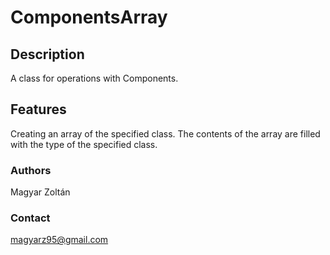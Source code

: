 # ComponentsArray

## Description
A class for operations with Components.

## Features
Creating an array of the specified class. 
The contents of the array are filled with the type of the specified class.

### Authors
Magyar Zoltán

### Contact
magyarz95@gmail.com